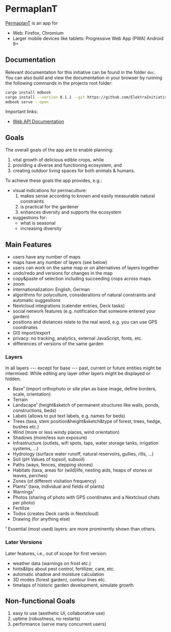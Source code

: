 # PermaplanT

[PermaplanT](https://www.permaplant.net) is an app for

- Web: Firefox, Chromium
- Larger mobile devices like tablets: Progressive Web App (PWA) Android 9+

## Documentation

Relevant documentation for this initiative can be found in the folder `doc`.  
You can also build and view the documentation in your browser by running the following commands in the projects root folder:

```sh
cargo install mdbook
cargo install --version 0.1.1 --git https://github.com/ElektraInitiative/mdbook-generate-summary mdbook-generate-summary
mdbook serve --open
```

Important links:

- [Web API Documentation](https://www.permaplant.net/doc/api/swagger/ui/)

## Goals

The overall goals of the app are to enable planning:

1. vital growth of delicious edible crops, while
2. providing a diverse and functioning ecosystem, and
3. creating outdoor living spaces for both animals & humans.

To achieve these goals the app provides, e.g.:

- visual indications for permaculture:
  1. makes sense according to known and easily measurable natural constraints
  2. is practical for the gardener
  3. enhances diversity and supports the ecosystem
- suggestions for:
  - what is seasonal
  - increasing diversity

## Main Features

- users have any number of maps
- maps have any number of layers (see below)
- users can work on the same map or on alternatives of layers together
- undo/redo and versions for changes in the map
- copy&paste of selection including succeeding crops across maps
- zoom
- internationalization: English, German
- algorithms for polyculture, considerations of natural constraints and automatic suggestions
- Nextcloud integrations (calender entries, Deck tasks)
- social network features (e.g. notification that someone entered your garden)
- positions and distances relate to the real word, e.g. you can use GPS coordinates
- GIS import/export
- privacy: no tracking, analytics, external JavaScript, fonts, etc.
- differences of versions of the same garden

### Layers

In all layers --- except for base --- past, current or future entities might be intermixed.
While editing any layer other layers might be displayed or hidden.

- Base¹ (import orthophoto or site plan as base image, define borders, scale, orientation)
- Terrain
- Landscape¹ (height&sketch of permanent structures like walls, ponds, constructions, beds)
- Labels (allows to put text labels, e.g. names for beds)
- Trees (taxa, stem position&height&sketch&type of forest, trees, hedge, bushes etc.)
- Wind (more or less windy places, wind orientation)
- Shadows (more/less sun exposure)
- Infrastructure (outlets, wifi spots, taps, water storage tanks, irrigation systems, ...)
- Hydrology (surface water runoff, natural reservoirs, gullies, rills, ...)
- Soil (pH Values of topsoil, subsoil)
- Paths (ways, fences, stepping stones)
- Habitats (taxa, areas for (wild)life, nesting aids, heaps of stones or leaves, perches)
- Zones (of different visitation frequency)
- Plants¹ (taxa, individual and fields of plants)
- Warnings¹
- Photos (sharing of photo with GPS coordinates and a Nextcloud chats per photo)
- Fertilize
- Todos (creates Deck cards in Nextcloud)
- Drawing (for anything else)

¹ Essential (most used) layers: are more prominently shown than others.

### Later Versions

Later features, i.e., out of scope for first version:

- weather data (warnings on frost etc.)
- hints&tips about pest control, fertilizer, care, etc.
- automatic shadow and moisture calculation
- 3D modes (forest garden), contour lines etc.
- timelaps of historic garden development, simulate growth

## Non-functional Goals

1. easy to use (aesthetic UI, collaborative use)
2. uptime (robustness, no restarts)
3. performance (serve many concurrent users)
